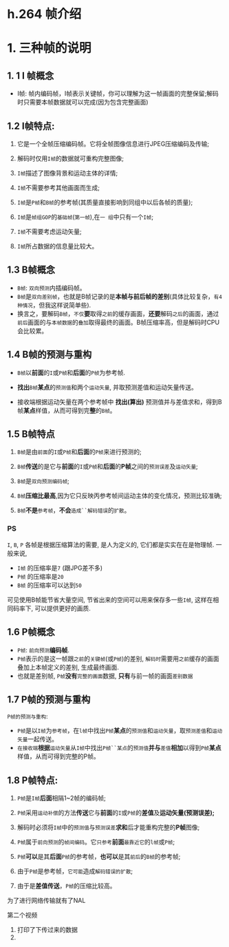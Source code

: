 # h.264  帧介绍




# 1. 三种帧的说明

## 1. 1 I 帧概念
- I帧: 帧内编码帧，I帧表示关键帧，你可以理解为这一帧画面的完整保留;解码时只需要本帧数据就可以完成(因为包含完整画面)


## 1.2 I帧特点:

1. 它是一个全帧压缩编码帧。它将全帧图像信息进行JPEG压缩编码及传输;
  
2. 解码时仅用`I帧`的数据就可重构完整图像;

3. `I帧`描述了图像背景和运动主体的详情;

4. `I帧`不需要参考其他画面而生成;

5. `I帧`是`P帧`和`B帧`的参考帧(其质量直接影响到同组中以后各帧的质量);

6. `I帧`是`帧组GOP`的`基础帧`(`第一帧`),在`一 组`中只有一个`I帧`;

7. `I帧`不需要考虑运动矢量;

8. `I帧`所占数据的信息量比较大。


## 1.3 B帧概念

- `B帧`: `双向预测`内插编码帧。
- `B帧`是`双向差别帧`，也就是B帧记录的是**本帧与前后帧的差别**(具体比较复杂，`有4种情况`，但我这样说简单些).
- 换言之，要解码`B帧`，`不仅`**要**取得`之前`的缓存画面，**还要**解码`之后`的画面，通过`前后`画面的与`本帧数据`的`叠加`取得最终的画面。B帧压缩率高，但是解码时CPU会比较累。

## 1.4 B帧的预测与重构

- `B帧`以**前面**的`I`或`P帧`和**后面**的`P帧`为参考帧.

- **找出**`B帧`**某点**的`预测值`和两个`运动矢量`, 并取预测差值和运动矢量传送。
- 接收端根据运动矢量在两个参考帧中 **找出(算出)** 预测值并与差值求和，得到B帧**某点**样值，从而可得到完**整**的`B帧`。

## 1.5 B帧特点

1. `B帧`是由`前面`的`I`或`P帧`和**后面**的`P帧`来进行预测的;

2. `B帧`**传送**的是它与**前面**的`I`或`P帧`和**后面**的**P帧**之间的`预测误差`及`运动矢量`;

3. `B帧`是`双向预测编码帧`;

4. `B帧`**压缩比最高**,因为它只反映丙参考帧间运动主体的变化情况，预测比较准确;

5. `B帧`**不是**`参考帧`，**不会**`造成``解码错误`的`扩散`。



### PS
`I`, `B`, `P` 各帧是根据压缩算法的需要, 是人为定义的, 它们都是实实在在是物理帧.
一般来说, 
- `I帧` 的压缩率是`7` (跟JPG差不多)
- `P帧` 的压缩率是`20`
- `B帧` 的压缩率可以达到`50`

可见使用B帧能节省大量空间, 节省出来的空间可以用来保存多一些`I帧`, 这样在相同码率下, 可以提供更好的画质.


## 1.6 P帧概念

- `P帧`:  `前向预测`**编码帧**.
- `P帧`表示的是这一帧跟`之前`的`关键帧`(或`P帧`)的差别,  `解码时`需要用`之前`缓存的画面叠加上本帧定义的差别, 生成最终画面.
- 也就是差别帧, `P帧`**没有**`完整的画面`数据, **只有**与前一帧的画面`差别数据`



## 1.7 P帧的预测与重构

`P帧的预测与重构`:
- `P帧`是以`I帧`为`参考帧`，在`l帧`中找出`P帧`**某点**的`预测值`和`运动矢量`，取`预测差值`和`运动矢量`一起传送。
- `在接收端`**根据**`运动矢量`从`I帧`中找出`P帧``某点`的`预测值`**并与**`差值`**相加**以得到`P帧`**某点**样值，从而可得到完整的P帧。

## 1.8 P帧特点:

1. `P帧`是`I帧`**后面**相隔1~2帧的编码帧;

2. `P帧`采用`运动补偿`的方法**传送**它与**前面**的`I`或`P帧`的**差值**及**运动矢量(预测误差);**

3. 解码时必须将`I帧`中的`预测值`与`预测误差`**求和**后才能重构完整的**P帧**图像;

4. `P帧`属于`前向预测`的`帧间编码`。它`只参考`**前面**`最靠近它`的`l帧`或`P帧`;

5. `P帧`**可以**是其**后面**`P帧`的参考帧，**也可以**是其`前后`的`B帧`的参考帧;

6. 由于`P帧`是参考帧，`它可能`造成`解码错误的扩散`;

7. 由于是**差值传送**，`P帧`的压缩比较高。





为了进行网络传输就有了NAL




第二个视频

1. 打印了下传过来的数据
2. 


